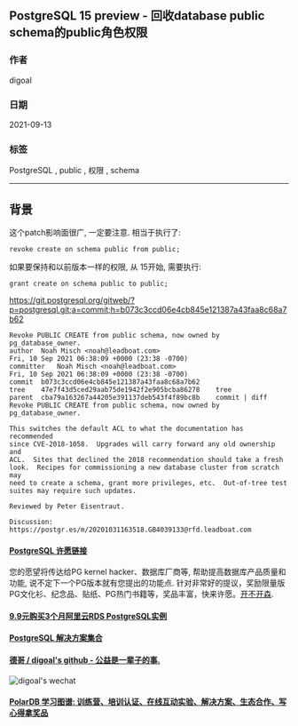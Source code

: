 ## PostgreSQL 15 preview - 回收database public schema的public角色权限  
  
### 作者  
digoal  
  
### 日期  
2021-09-13   
  
### 标签  
PostgreSQL , public , 权限 , schema    
  
----  
  
## 背景  
这个patch影响面很广, 一定要注意.   相当于执行了:   
  
```  
revoke create on schema public from public;  
```  
  
如果要保持和以前版本一样的权限, 从 15开始, 需要执行:   
  
```  
grant create on schema public to public;  
```  
  
https://git.postgresql.org/gitweb/?p=postgresql.git;a=commit;h=b073c3ccd06e4cb845e121387a43faa8c68a7b62  
  
```  
Revoke PUBLIC CREATE from public schema, now owned by pg_database_owner.  
author	Noah Misch <noah@leadboat.com>	  
Fri, 10 Sep 2021 06:38:09 +0000 (23:38 -0700)  
committer	Noah Misch <noah@leadboat.com>	  
Fri, 10 Sep 2021 06:38:09 +0000 (23:38 -0700)  
commit	b073c3ccd06e4cb845e121387a43faa8c68a7b62  
tree	47e7f43d5ced29aab75de1942f2e905bcba86278	tree  
parent	cba79a163267a44205e391137deb543f4f89bc8b	commit | diff  
Revoke PUBLIC CREATE from public schema, now owned by pg_database_owner.  
  
This switches the default ACL to what the documentation has recommended  
since CVE-2018-1058.  Upgrades will carry forward any old ownership and  
ACL.  Sites that declined the 2018 recommendation should take a fresh  
look.  Recipes for commissioning a new database cluster from scratch may  
need to create a schema, grant more privileges, etc.  Out-of-tree test  
suites may require such updates.  
  
Reviewed by Peter Eisentraut.  
  
Discussion: https://postgr.es/m/20201031163518.GB4039133@rfd.leadboat.com  
```  
  
  
  
#### [PostgreSQL 许愿链接](https://github.com/digoal/blog/issues/76 "269ac3d1c492e938c0191101c7238216")
您的愿望将传达给PG kernel hacker、数据库厂商等, 帮助提高数据库产品质量和功能, 说不定下一个PG版本就有您提出的功能点. 针对非常好的提议，奖励限量版PG文化衫、纪念品、贴纸、PG热门书籍等，奖品丰富，快来许愿。[开不开森](https://github.com/digoal/blog/issues/76 "269ac3d1c492e938c0191101c7238216").  
  
  
#### [9.9元购买3个月阿里云RDS PostgreSQL实例](https://www.aliyun.com/database/postgresqlactivity "57258f76c37864c6e6d23383d05714ea")
  
  
#### [PostgreSQL 解决方案集合](https://yq.aliyun.com/topic/118 "40cff096e9ed7122c512b35d8561d9c8")
  
  
#### [德哥 / digoal's github - 公益是一辈子的事.](https://github.com/digoal/blog/blob/master/README.md "22709685feb7cab07d30f30387f0a9ae")
  
  
![digoal's wechat](../pic/digoal_weixin.jpg "f7ad92eeba24523fd47a6e1a0e691b59")
  
  
#### [PolarDB 学习图谱: 训练营、培训认证、在线互动实验、解决方案、生态合作、写心得拿奖品](https://www.aliyun.com/database/openpolardb/activity "8642f60e04ed0c814bf9cb9677976bd4")
  
